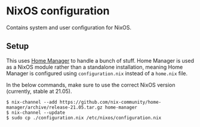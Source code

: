 # NixOS configuration

Contains system and user configuration for NixOS.

## Setup

This uses [Home Manager](https://github.com/nix-community/home-manager) to
handle a bunch of stuff. Home Manager is used as a NixOS module rather than a
standalone installation, meaning Home Manager is configured using
`configuration.nix` instead of a `home.nix` file.

In the below commands, make sure to use the correct NixOS version (currently,
stable at 21.05).

```shell
$ nix-channel --add https://github.com/nix-community/home-manager/archive/release-21.05.tar.gz home-manager
$ nix-channel --update
$ sudo cp ./configuration.nix /etc/nixos/configuration.nix
```
